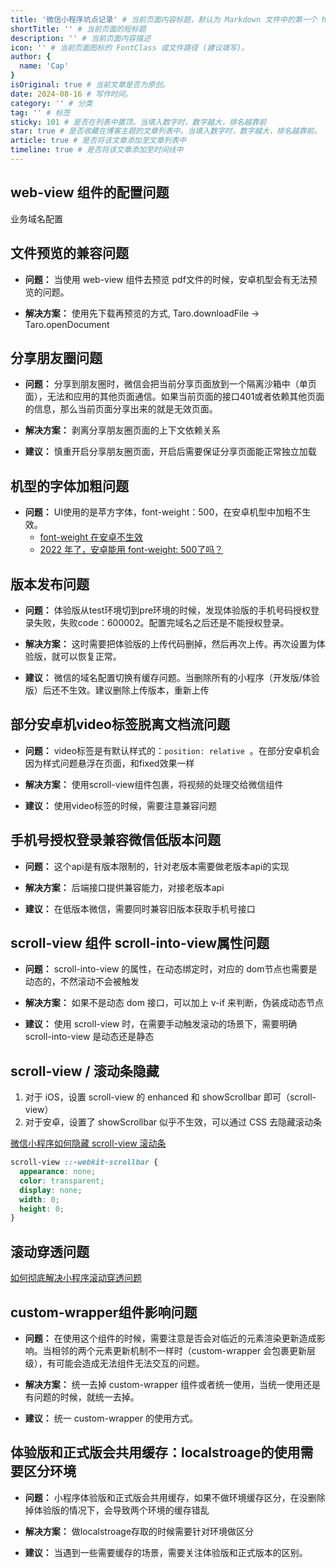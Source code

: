 ```yaml
---
title: '微信小程序坑点记录' # 当前页面内容标题，默认为 Markdown 文件中的第一个 h1 标签内容
shortTitle: '' # 当前页面的短标题
description: '' # 当前页面内容描述
icon: '' # 当前页面图标的 FontClass 或文件路径 (建议填写)。
author: {
  name: 'Cap'
}
isOriginal: true # 当前文章是否为原创。
date: 2024-08-16 # 写作时间。
category: '' # 分类
tag: '' # 标签
sticky: 101 # 是否在列表中置顶。当填入数字时，数字越大，排名越靠前
star: true # 是否收藏在博客主题的文章列表中。当填入数字时，数字越大，排名越靠前。
article: true # 是否将该文章添加至文章列表中
timeline: true # 是否将该文章添加至时间线中
---
```


## web-view 组件的配置问题

业务域名配置

## 文件预览的兼容问题

- **问题：** 当使用 web-view 组件去预览 pdf文件的时候，安卓机型会有无法预览的问题。

- **解决方案：** 使用先下载再预览的方式, Taro.downloadFile → Taro.openDocument

## 分享朋友圈问题

- **问题：** 分享到朋友圈时，微信会把当前分享页面放到一个隔离沙箱中（单页面），无法和应用的其他页面通信。如果当前页面的接口401或者依赖其他页面的信息，那么当前页面分享出来的就是无效页面。

- **解决方案：** 剥离分享朋友圈页面的上下文依赖关系

- **建议：** 慎重开启分享朋友圈页面，开启后需要保证分享页面能正常独立加载

## 机型的字体加粗问题

- **问题：** UI使用的是苹方字体，font-weight：500，在安卓机型中加粗不生效。
  - [font-weight 在安卓不生效](https://developers.weixin.qq.com/community/develop/doc/000686a28a00a05646d71125251000)
  - [2022 年了，安卓能用 font-weight: 500了吗？](https://juejin.cn/post/7056752646283067400)

## 版本发布问题

- **问题：** 体验版从test环境切到pre环境的时候，发现体验版的手机号码授权登录失败，失败code：600002。配置完域名之后还是不能授权登录。

- **解决方案：** 这时需要把体验版的上传代码删掉，然后再次上传。再次设置为体验版，就可以恢复正常。

- **建议：** 微信的域名配置切换有缓存问题。当删除所有的小程序（开发版/体验版）后还不生效。建议删除上传版本，重新上传

## 部分安卓机video标签脱离文档流问题

- **问题：** video标签是有默认样式的：` position: relative `  。在部分安卓机会因为样式问题悬浮在页面，和fixed效果一样

- **解决方案：** 使用scroll-view组件包裹，将视频的处理交给微信组件

- **建议：** 使用video标签的时候，需要注意兼容问题

## 手机号授权登录兼容微信低版本问题

- **问题：** 这个api是有版本限制的，针对老版本需要做老版本api的实现

- **解决方案：** 后端接口提供兼容能力，对接老版本api
- **建议：** 在低版本微信，需要同时兼容旧版本获取手机号接口

## scroll-view 组件 scroll-into-view属性问题

- **问题：** scroll-into-view 的属性，在动态绑定时，对应的 dom节点也需要是动态的，不然滚动不会被触发

- **解决方案：** 如果不是动态 dom 接口，可以加上 v-if 来判断，伪装成动态节点

- **建议：** 使用 scroll-view 时，在需要手动触发滚动的场景下，需要明确 scroll-into-view 是动态还是静态

## scroll-view / 滚动条隐藏

1. 对于 iOS，设置 scroll-view 的 enhanced 和 showScrollbar 即可（scroll-view）
2. 对于安卓，设置了 showScrollbar 似乎不生效，可以通过 CSS 去隐藏滚动条

[微信小程序如何隐藏 scroll-view 滚动条](https://developers.weixin.qq.com/community/develop/doc/00006473cf08f8c29da606b2d56c00)

```css
scroll-view ::-webkit-scrollbar {
  appearance: none;
  color: transparent;
  display: none;
  width: 0;
  height: 0;
}
```

## 滚动穿透问题

[如何彻底解决小程序滚动穿透问题](https://developers.weixin.qq.com/community/develop/article/doc/000886e3d182a8c8d00ca216e5fc13)

## custom-wrapper组件影响问题

- **问题：** 在使用这个组件的时候，需要注意是否会对临近的元素渲染更新造成影响。当相邻的两个元素更新机制不一样时（custom-wrapper 会包裹更新层级），有可能会造成无法组件无法交互的问题。

- **解决方案：** 统一去掉 custom-wrapper 组件或者统一使用，当统一使用还是有问题的时候，就统一去掉。
- **建议：** 统一 custom-wrapper 的使用方式。

## 体验版和正式版会共用缓存：localstroage的使用需要区分环境

- **问题：** 小程序体验版和正式版会共用缓存，如果不做环境缓存区分，在没删除掉体验版的情况下，会导致两个环境的缓存错乱

- **解决方案：** 做localstroage存取的时候需要针对环境做区分
- **建议：** 当遇到一些需要缓存的场景，需要关注体验版和正式版本的区别。
